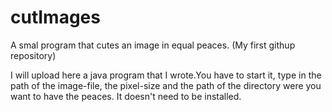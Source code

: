 # cutImages
A smal program that cutes an image in equal peaces. (My first githup repository)

I will upload here a java program that I wrote.You have to start it, 
type in the path of the image-file, the pixel-size and the path of the directory
were you want to have the peaces.
It doesn't need to be installed.
